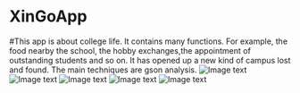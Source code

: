 # XinGoApp
#This app is about college life. It contains many functions. For example, the food nearby the school, the hobby exchanges,the appointment
of outstanding students and so on. It has opened up a new kind of campus lost and found. The main techniques are gson analysis.
![Image text](https://github.com/HL-Guitar/XinGoApp/raw/master/Asset/1.png)
![Image text](https://github.com/HL-Guitar/XinGoApp/raw/master/Asset/2.png)
![Image text](https://github.com/HL-Guitar/XinGoApp/raw/master/Asset/3.png)
![Image text](https://github.com/HL-Guitar/XinGoApp/raw/master/Asset/4.png)
![Image text](https://github.com/HL-Guitar/XinGoApp/raw/master/Asset/5.png)
